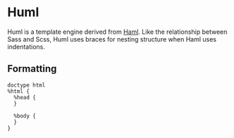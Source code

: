 # Huml

Huml is a template engine derived from [Haml](github.com/haml/haml).
Like the relationship between Sass and Scss, Huml uses braces for nesting structure
when Haml uses indentations.

## Formatting

    doctype html
    %html {
      %head {
      }

      %body {
      }
    }
